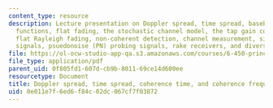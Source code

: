 ```yaml
---
content_type: resource
description: Lecture presentation on Doppler spread, time spread, baseband system
  functions, flat fading, the stochastic channel model, the tap gain correlation function,
  flat Rayleigh fading, non-coherent detection, channel measurement, simple probing
  signals, psuedonoise (PN) probing signals, rake receivers, and diversity.
file: https://ol-ocw-studio-app-qa.s3.amazonaws.com/courses/6-450-principles-of-digital-communication-i-fall-2009/0e011e7f6ed6f84c02dc067cf7f03872_MIT6_450F09_slide22.pdf
file_type: application/pdf
parent_uid: 0f805fd1-607d-cb9b-8011-69ce14d600ee
resourcetype: Document
title: Doppler spread, time spread, coherence time, and coherence frequency
uid: 0e011e7f-6ed6-f84c-02dc-067cf7f03872
---
```

